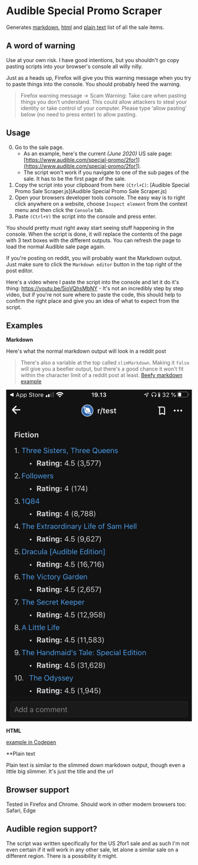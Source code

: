 # Audible Special Promo Scraper

Generates [markdown](phone-reddit-post-example.png), [html](https://codepen.io/joonaspaakko/full/KKVdWwV) and [plain text](plaintext-output-example.md) list of all the sale items.

## A word of warning

Use at your own risk. I have good intentions, but you shouldn't go copy pasting scripts into your browser's console all willy nilly.

Just as a heads up, Firefox will give you this warning message when you try to paste things into the console. You should probably heed the warning.

> Firefox warning message → Scam Warning: Take care when pasting things you don’t understand. This could allow attackers to steal your identity or take control of your computer. Please type ‘allow pasting’ below (no need to press enter) to allow pasting.

## Usage

0. Go to the sale page.
	- As an example, here's the current _(June 2020)_ US sale page: [https://www.audible.com/special-promo/2for1](https://www.audible.com/special-promo/2for1).
	- The script won't work if you navigate to one of the sub pages of the sale. It has to be the first page of the sale.
1. Copy the script into your clipboard from here `(Ctrl+C)`: [Audible Special Promo Sale Scraper.js](Audible Special Promo Sale Scraper.js)
2. Open your browsers developer tools console. The easy way is to right click anywhere on a website, choose `Inspect element` from the context menu and then click the `Console` tab.
3. Paste `(Ctrl+V)` the script into the console and press enter.

You should pretty must right away start seeing stuff happening in the console. When the script is done, it will replace the contents of the page with 3 text boxes with the different outputs. You can refresh the page to load the normal Audible sale page again.

If you're posting on reddit, you will probably want the Markdown output. Just make sure to click the `Markdown editor` button in the top right of the post editor.

Here's a video where I paste the script into the console and let it do it's thing: https://youtu.be/5ioVQhsMbNY - It's not an incredibly step by step video, but if you're not sure where to paste the code, this should help to confirm the right place and give you an idea of what to expect from the script.

## Examples

**Markdown**

Here's what the normal markdown output will look in a reddit post

> There's also a variable at the top called `slimMarkdown`. Making it `false` will give you a beefier output, but there's a good chance it won't fit within the character limit of a reddit post at least. [Beefy markdown example](full-markdown-output-example.md)

![](phone-reddit-post-example.png)

**HTML**

[example in Codepen](https://codepen.io/joonaspaakko/full/KKVdWwV)

**Plain text

Plain text is similar to the slimmed down markdown output, though even a little big slimmer. It's just the title and the url

## Browser support

Tested in Firefox and Chrome. Should work in other modern browsers too: Safari, Edge

## Audible region support?

The script was written specifically for the US 2for1 sale and as such I'm not even certain if it will work in any other sale, let alone a similar sale on a different region. There is a possibility it might.
